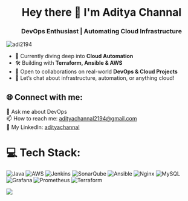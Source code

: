 <h1 align="center">Hey there 👋 I'm Aditya Channal</h1>
<h3 align="center">DevOps Enthusiast | Automating Cloud Infrastructure</h3>

<p align="left"> <img src="https://komarev.com/ghpvc/?username=adi2194&label=Profile%20views&color=0e75b6&style=flat" alt="adi2194" /> </p>

- 🚀 Currently diving deep into **Cloud Automation**
- 🛠️ Building with **Terraform, Ansible & AWS**
- 🤝 Open to collaborations on real-world **DevOps & Cloud Projects**
- 💬 Let’s chat about infrastructure, automation, or anything cloud!





## 🌐 Connect with me:
💬 Ask me about DevOps  
📫 How to reach me: [adityachannal2194@gmail.com](mailto:adityachannal2194@gmail.com)  
🔗 My LinkedIn: [adityachannal](https://www.linkedin.com/in/adityachannal/)
 




# 💻 Tech Stack:
![Java](https://img.shields.io/badge/java-%23ED8B00.svg?style=for-the-badge&logo=openjdk&logoColor=white) 
![AWS](https://img.shields.io/badge/AWS-%23FF9900.svg?style=for-the-badge&logo=amazon-aws&logoColor=white) 
![Jenkins](https://img.shields.io/badge/jenkins-%232C5263.svg?style=for-the-badge&logo=jenkins&logoColor=white) 
![SonarQube](https://img.shields.io/badge/SonarQube-black?style=for-the-badge&logo=sonarqube&logoColor=4E9BCD) 
![Ansible](https://img.shields.io/badge/ansible-%231A1918.svg?style=for-the-badge&logo=ansible&logoColor=white) 
![Nginx](https://img.shields.io/badge/nginx-%23009639.svg?style=for-the-badge&logo=nginx&logoColor=white) 
![MySQL](https://img.shields.io/badge/mysql-4479A1.svg?style=for-the-badge&logo=mysql&logoColor=white) 
![Grafana](https://img.shields.io/badge/grafana-%23F46800.svg?style=for-the-badge&logo=grafana&logoColor=white) 
![Prometheus](https://img.shields.io/badge/Prometheus-E6522C?style=for-the-badge&logo=Prometheus&logoColor=white) 
![Terraform](https://img.shields.io/badge/terraform-%235835CC.svg?style=for-the-badge&logo=terraform&logoColor=white)



[![](https://visitcount.itsvg.in/api?id=adi2194&icon=0&color=0)](https://visitcount.itsvg.in)

